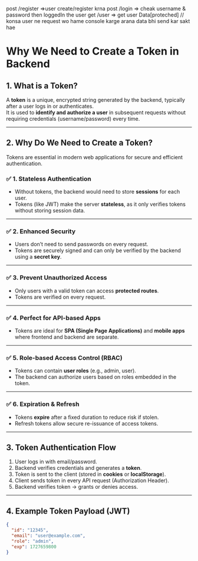 post /register =>user create/register krna
post /login => cheak username & password then loggedIn the user
get /user => get user Data[proteched] // konsa user ne request wo hame console karge arana data bhi send kar sakt hae 

# Why We Need to Create a Token in Backend

## 1. What is a Token?
A **token** is a unique, encrypted string generated by the backend, typically after a user logs in or authenticates.  
It is used to **identify and authorize a user** in subsequent requests without requiring credentials (username/password) every time.

---

## 2. Why Do We Need to Create a Token?
Tokens are essential in modern web applications for secure and efficient authentication.

### ✅ 1. Stateless Authentication
- Without tokens, the backend would need to store **sessions** for each user.
- Tokens (like JWT) make the server **stateless**, as it only verifies tokens without storing session data.

---

### ✅ 2. Enhanced Security
- Users don’t need to send passwords on every request.
- Tokens are securely signed and can only be verified by the backend using a **secret key**.

---

### ✅ 3. Prevent Unauthorized Access
- Only users with a valid token can access **protected routes**.
- Tokens are verified on every request.

---

### ✅ 4. Perfect for API-based Apps
- Tokens are ideal for **SPA (Single Page Applications)** and **mobile apps** where frontend and backend are separate.

---

### ✅ 5. Role-based Access Control (RBAC)
- Tokens can contain **user roles** (e.g., admin, user).
- The backend can authorize users based on roles embedded in the token.

---

### ✅ 6. Expiration & Refresh
- Tokens **expire** after a fixed duration to reduce risk if stolen.
- Refresh tokens allow secure re-issuance of access tokens.

---

## 3. Token Authentication Flow
1. User logs in with email/password.
2. Backend verifies credentials and generates a **token**.
3. Token is sent to the client (stored in **cookies** or **localStorage**).
4. Client sends token in every API request (Authorization Header).
5. Backend verifies token → grants or denies access.

---

## 4. Example Token Payload (JWT)
```json
{
  "id": "12345",
  "email": "user@example.com",
  "role": "admin",
  "exp": 1727659800
}
